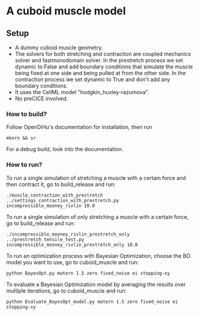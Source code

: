 # A cuboid muscle model

## Setup
- A dummy cuboid muscle geometry. 
- The solvers for both stretching and contraction are coupled mechanics solver and fastmonodomain solver. In the prestretch process we set dynamic to False and add boundary conditions that simulate the muscle being fixed at one side and being pulled at from the other side. In the contraction process we set dynamic to True and don't add any boundary conditions. 
- It uses the CellML model "hodgkin_huxley-razumova".
- No preCICE involved. 

### How to build?
Follow OpenDiHu's documentation for installation, then run 
```
mkorn && sr
```
For a debug build, look into the documentation. 

### How to run?
To run a single simulation of stretching a muscle with a certain force and then contract it, go to build_release and run:

```
./muscle_contraction_with_prestretch ../settings_contraction_with_prestretch.py incompressible_mooney_rivlin 10.0
```
To run a single simulation of only stretching a muscle with a certain force, go to build_release and run:
```
./incompressible_mooney_rivlin_prestretch_only ../prestretch_tensile_test.py incompressible_mooney_rivlin_prestretch_only 10.0
```
To run an optimization process with Bayesian Optimization, choose the BO model you want to use, go to cuboid_muscle and run:
```
python BayesOpt.py matern 1.5 zero fixed_noise ei stopping-xy
```
To evaluate a Bayesian Optimization model by averaging the results over multiple iterations, go to cuboid_muscle and run:
```
python Evaluate_BayesOpt_model.py matern 1.5 zero fixed_noise ei stopping-xy
```
